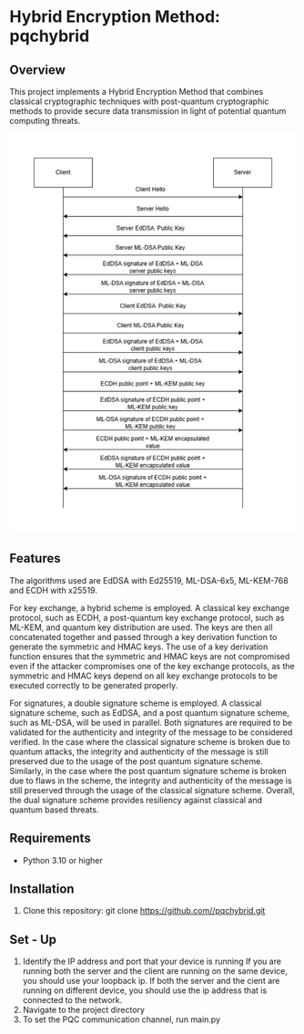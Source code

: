 # Hybrid Encryption Method: pqchybrid

## Overview
This project implements a Hybrid Encryption Method that combines classical cryptographic techniques with post-quantum cryptographic methods to provide secure data transmission in light of potential quantum computing threats.

![Methodolody](image.jpg)

## Features
The algorithms used are EdDSA with Ed25519, ML-DSA-6x5, ML-KEM-768 and ECDH with x25519. 

For key exchange, a hybrid scheme is employed. A classical key exchange protocol, such as ECDH, a post-quantum key exchange protocol, such as ML-KEM, and quantum key distribution are used. The keys are then all concatenated together and passed through a key derivation function to generate the symmetric and HMAC keys. The use of a key derivation function ensures that the symmetric and HMAC keys are not compromised even if the attacker compromises one of the key exchange protocols, as the symmetric and HMAC keys depend on all key exchange protocols to be executed correctly to be generated properly.

For signatures, a double signature scheme is employed. A classical signature scheme, such as EdDSA, and a post quantum signature scheme, such as ML-DSA, will be used in parallel. Both signatures are required to be validated for the authenticity and integrity of the message to be considered verified. In the case where the classical signature scheme is broken due to quantum attacks, the integrity and authenticity of the message is still preserved due to the usage of the post quantum signature scheme. Similarly, in the case where the post quantum signature scheme is broken due to flaws in the scheme, the integrity and authenticity of the message is still preserved through the usage of the classical signature scheme. Overall, the dual signature scheme provides resiliency against classical and quantum based threats.

## Requirements
- Python 3.10 or higher

## Installation
1. Clone this repository: git clone https://github.com//pqchybrid.git

## Set - Up 
1. Identify the IP address and port that your device is running
If you are running both the server and the client are running on the same device, you should use your loopback ip.
If both the server and the cient are running on different device, you should use the ip address that is connected to the network.
2. Navigate to the project directory
3. To set the PQC communication channel, run main.py
